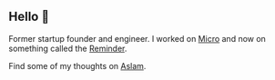 ## Hello 👋

Former startup founder and engineer. I worked on [Micro](https://micro.dev) and now on something called the [Reminder](https://reminder.dev).

Find some of my thoughts on [Aslam](https://aslam.com).
